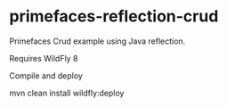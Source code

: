 primefaces-reflection-crud
==========================

Primefaces Crud example using Java reflection.

Requires WildFly 8

Compile and deploy
	
mvn clean install wildfly:deploy


